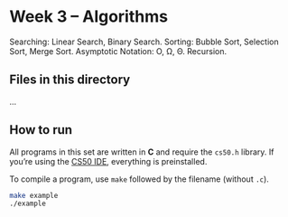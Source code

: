 # Week 3 – Algorithms

Searching: Linear Search, Binary Search. Sorting: Bubble Sort, Selection Sort, Merge Sort. Asymptotic Notation: O, Ω, Θ. Recursion.

## Files in this directory

...

## How to run

All programs in this set are written in **C** and require the `cs50.h` library. If you’re using the [CS50 IDE](https://cs50.dev/), everything is preinstalled.

To compile a program, use `make` followed by the filename (without `.c`). 

```bash
make example
./example
